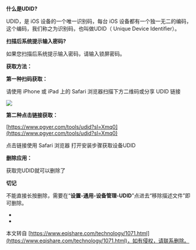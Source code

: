 **什么是UDID?**

UDID，是 iOS 设备的一个唯一识别码，每台 iOS 设备都有一个独一无二的编码，这个编码，我们称之为识别码，也叫做UDID（ Unique Device Identifier）。

**扫描后系统提示输入密码?**

如果您扫描后系统提示输入密码，请输入锁屏密码。

**获取方法：**

**第一种扫码获取：**

请使用 iPhone 或 iPad 上的 Safari 浏览器扫描下方二维码或分享 UDID 链接

![](https://www.pgyer.com/qrCodePNG/generateQR?content=https%3A%2F%2Fwww.pgyer.com%2Ftools%2Fudid%3Fsl%3DXmq0)

**第二种点击链接获取：**

[https://www.pgyer.com/tools/udid?sl=Xmq0](https://www.pgyer.com/tools/udid?sl=Xmq0)

点击链接使用 Safari 浏览器 打开安装步骤获取设备UDID

**删除应用：**

获取完UDID就可以删除了

**切记**

不能直接长按删除，需要在“**设置-通用-设备管理-UDID**”点进去“移除描述文件”即可删除。

-

-

本文转自 [https://www.eqishare.com/technology/1071.html](https://www.eqishare.com/technology/1071.html)，如有侵权，请联系删除。